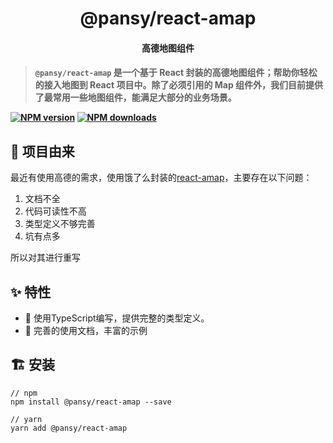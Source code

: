<h1 align="center">@pansy/react-amap</h1>

<h4 align="center">高德地图组件<h4>

> `@pansy/react-amap` 是一个基于 React 封装的高德地图组件；帮助你轻松的接入地图到 React 项目中。除了必须引用的 Map 组件外，我们目前提供了最常用一些地图组件，能满足大部分的业务场景。

[![NPM version](https://img.shields.io/npm/v/@pansy/react-amap.svg?style=flat)](https://npmjs.org/package/@pansy/react-amap)
[![NPM downloads](http://img.shields.io/npm/dm/@pansy/react-amap.svg?style=flat)](https://npmjs.org/package/@pansy/react-amap)

## 💎 项目由来

最近有使用高德的需求，使用饿了么封装的[react-amap](https://github.com/ElemeFE/react-amap)，主要存在以下问题：

1. 文档不全
2. 代码可读性不高
3. 类型定义不够完善
4. 坑有点多

所以对其进行重写

## ✨ 特性

* 🚀  使用TypeScript编写，提供完整的类型定义。
* 🎉  完善的使用文档，丰富的示例

## 🏗 安装

```
// npm
npm install @pansy/react-amap --save

// yarn
yarn add @pansy/react-amap
```
